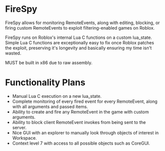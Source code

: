 # FireSpy
FireSpy allows for monitoring RemoteEvents, along with editing, blocking, or firing custom RemoteEvents to exploit filtering-enabled games on Roblox.

FireSpy runs on Roblox's internal Lua C functions on a custom lua_state. Simple Lua C functions are exceptionally easy to fix once Roblox patches the exploit, preserving it's longevity and basically ensuring my time isn't wasted.

MUST be built in x86 due to raw assembly.

# Functionality Plans
  - Manual Lua C execution on a new lua_state.
  - Complete monitoring of every fired event for every RemoteEvent, along with all arguments and passed items.
  - Ability to create and fire any RemoteEvent in the game with custom arguments.
  - Ability to block client RemoteEvent invokes from being sent to the server.
  - Nice GUI with an explorer to manually look through objects of interest in Workspace.
  - Context level 7 with access to all possible objects such as CoreGUI.
 
